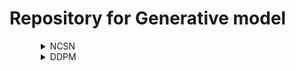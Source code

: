 # Repository for Generative model

<details>
<summary style="margin-left: 50px;">NCSN</summary>
<div style="margin-left: 25px;">

|Date                            |Model                           |Link                            |paper                            |
|--------------------------------|:------------------------------:|:------------------------------:|:------------------------------:|
|2023-07-24(Toy example구현)     |Noise Conditional Score Networks|<a href="./Generative/NCSN/">NCSN</a>    |[Generative Modeling by Estimating Gradients of the Data Distribution]([https://arxiv.org/abs/1706.03762](https://arxiv.org/abs/1907.05600)https://arxiv.org/abs/1907.05600)|
 
</div>
</details>


<details>
<summary style="margin-left: 50px;">DDPM</summary>
<div style="margin-left: 25px;">
  
|Date                               |Model                           |Link                            |paper                            |
|-----------------------------------|:------------------------------:|:------------------------------:|:------------------------------:|
|DDPM test for grad cam|DDPM                     |<a href="./Generative/DDPM">DDPM</a>    |[Denoising Diffusion Probabilistic Models](https://arxiv.org/abs/2006.11239)|  
</div>
</details>
